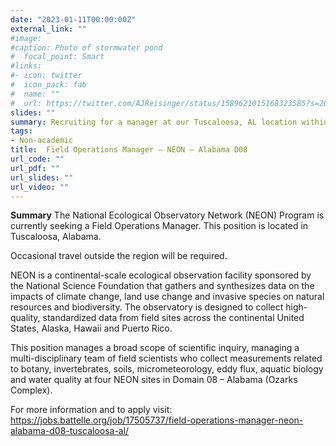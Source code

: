 ```yaml
---
date: "2023-01-11T00:00:00Z"
external_link: ""
#image:
#caption: Photo of stormwater pond
#  focal_point: Smart
#links:
#- icon: twitter
#  icon_pack: fab
#  name: ""
#  url: https://twitter.com/AJReisinger/status/1589621015168323585?s=20&t=RmkTzlIebsr1JIABFzHjBA
slides: ""
summary: Recruiting for a manager at our Tuscaloosa, AL location within the NEON Program 
tags:
- Non-academic
title:  Field Operations Manager – NEON – Alabama D08
url_code: ""
url_pdf: ""
url_slides: ""
url_video: ""
---
```


**Summary** The National Ecological Observatory Network (NEON) Program is currently seeking a Field Operations Manager. This position is located in Tuscaloosa, Alabama.

Occasional travel outside the region will be required.

NEON is a continental-scale ecological observation facility sponsored by the National Science Foundation that gathers and synthesizes data on the impacts of climate change, land use change and invasive species on natural resources and biodiversity. The observatory is designed to collect high-quality, standardized data from field sites across the continental United States, Alaska, Hawaii and Puerto Rico.

This position manages a broad scope of scientific inquiry, managing a multi-disciplinary team of field scientists who collect measurements related to botany, invertebrates, soils, micrometeorology, eddy flux, aquatic biology and water quality at four NEON sites in Domain 08 – Alabama (Ozarks Complex).

For more information and to apply visit: https://jobs.battelle.org/job/17505737/field-operations-manager-neon-alabama-d08-tuscaloosa-al/